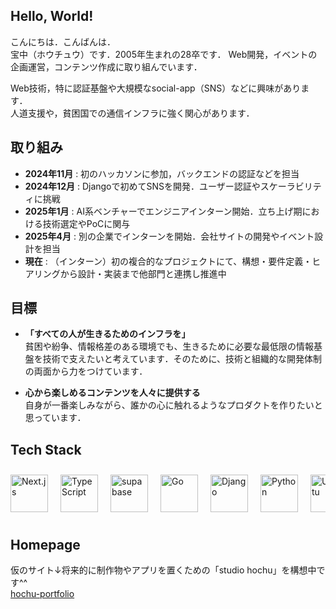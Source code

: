 ## Hello, World!
こんにちは．こんばんは．  
宝中（ホウチュウ）です．2005年生まれの28卒です．
Web開発，イベントの企画運営，コンテンツ作成に取り組んでいます．


Web技術，特に認証基盤や大規模なsocial-app（SNS）などに興味があります．  
人道支援や，貧困国での通信インフラに強く関心があります．


## 取り組み
- **2024年11月** : 初のハッカソンに参加，バックエンドの認証などを担当  
- **2024年12月** : Djangoで初めてSNSを開発．ユーザー認証やスケーラビリティに挑戦  
- **2025年1月** : AI系ベンチャーでエンジニアインターン開始．立ち上げ期における技術選定やPoCに関与  
- **2025年4月** : 別の企業でインターンを開始．会社サイトの開発やイベント設計を担当  
- **現在** : （インターン）初の複合的なプロジェクトにて、構想・要件定義・ヒアリングから設計・実装まで他部門と連携し推進中

## 目標
- **「すべての人が生きるためのインフラを」**  
貧困や紛争、情報格差のある環境でも、生きるために必要な最低限の情報基盤を技術で支えたいと考えています．そのために、技術と組織的な開発体制の両面から力をつけています．

- **心から楽しめるコンテンツを人々に提供する**  
自身が一番楽しみながら、誰かの心に触れるようなプロダクトを作りたいと思っています．

## Tech Stack
<div style="display: flex; overflow-x: auto; gap: 20px; padding: 10px 0;">            
  <img src="https://cdn.jsdelivr.net/gh/devicons/devicon@latest/icons/nextjs/nextjs-original.svg" height="60" alt="Next.js">
  <img src="https://cdn.jsdelivr.net/gh/devicons/devicon@latest/icons/typescript/typescript-original.svg" height="60" alt="TypeScript">
  <img src="https://cdn.jsdelivr.net/gh/devicons/devicon@latest/icons/supabase/supabase-original.svg" height="60" alt="supabase">
  <img src="https://cdn.jsdelivr.net/gh/devicons/devicon@latest/icons/go/go-original-wordmark.svg" height="60" alt="Go">
  <img src="https://cdn.jsdelivr.net/gh/devicons/devicon@latest/icons/django/django-plain-wordmark.svg" height="60" alt="Django">
  <img src="https://cdn.jsdelivr.net/gh/devicons/devicon@latest/icons/python/python-original.svg" height="60" alt="Python">
  <img src="https://cdn.jsdelivr.net/gh/devicons/devicon@latest/icons/ubuntu/ubuntu-original.svg" height="60" alt="Ubuntu">        
</div>

## Homepage
仮のサイト↓将来的に制作物やアプリを置くための「studio hochu」を構想中です^^  
[hochu-portfolio](https://hochu-portfolio.vercel.app/)
